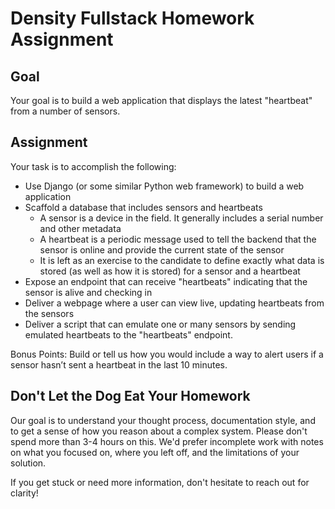 # Density Fullstack Homework Assignment

## Goal
Your goal is to build a web application that displays the latest "heartbeat" from a number of sensors.

## Assignment
Your task is to accomplish the following:
- Use Django (or some similar Python web framework) to build a web application
- Scaffold a database that includes sensors and heartbeats
    - A sensor is a device in the field.  It generally includes a serial number and other metadata
    - A heartbeat is a periodic message used to tell the backend that the sensor is online and provide the current state of the sensor
    - It is left as an exercise to the candidate to define exactly what data is stored (as well as how it is stored) for a sensor and a heartbeat 
- Expose an endpoint that can receive "heartbeats" indicating that the sensor is alive and checking in
- Deliver a webpage where a user can view live, updating heartbeats from the sensors
- Deliver a script that can emulate one or many sensors by sending emulated heartbeats to the "heartbeats" endpoint.

Bonus Points: Build or tell us how you would include a way to alert users if a sensor hasn’t sent a heartbeat in the last 10 minutes.

## Don't Let the Dog Eat Your Homework
Our goal is to understand your thought process, documentation style, and to get a sense of how you reason about a complex system. Please don't spend more than 3-4 hours on this. We'd prefer incomplete work with notes on what you focused on, where you left off, and the limitations of your solution.

If you get stuck or need more information, don't hesitate to reach out for clarity!
